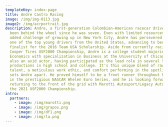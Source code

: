 ```yaml
---
templateKey: index-page
title: Andre Castro Racing
image: /img/img-0113.jpg
image2: /img/acrportrait.jpg
description: Andre, a first-generation Colombian-American racecar driver, has
  been behind the wheel since he was seven. Even with limited resources and the
  added challenge of growing up in New York City, Andre has persevered to become
  one of the top young drivers from the United States, advancing to become a
  finalist for the 2016 Team USA Scholarship. Aside from currently racing in the
  Cooper Tires USF2000 Championship, Andre is a college student majoring in
  Economics with specialization in Business at the University of Chicago. He is
  also an avid actor, having participated as the lead role in several theater
  productions in high school and college. It's this unique blend of raw racing
  talent, a meticulous work ethic, and comfort performing in the spotlight that
  sets Andre apart. He proved himself to be a front runner throughout his time
  in the prestigious NASCAR Whelen Euro Series, and he is looking forward to
  returning to the front of the grid with Marotti Autosport/Legacy Autosport in
  the 2021 USF2000 Championship.
intro:
  partners:
    - image: /img/marotti.png
    - image: /img/grapos.png
    - image: /img/df1.png
    - image: /img/la.png
---
```


